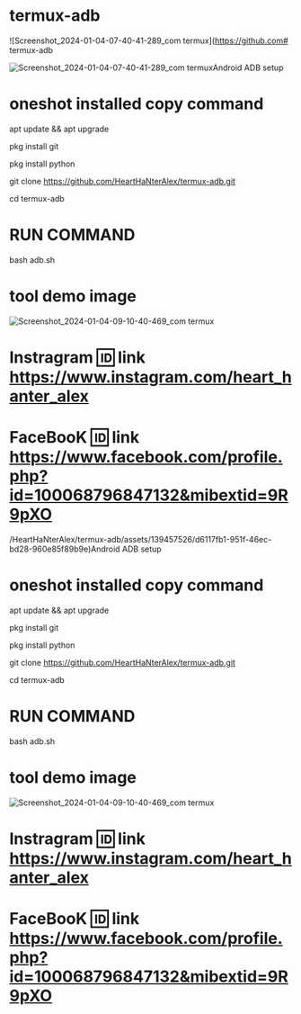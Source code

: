 # termux-adb

![Screenshot_2024-01-04-07-40-41-289_com termux](https://github.com# termux-adb

![Screenshot_2024-01-04-07-40-41-289_com termux](https://github.com/HeartHaNterAlex/termux-adb/assets/139457526/d6117fb1-951f-46ec-bd28-960e85f89b9e)Android ADB setup

# oneshot installed copy command

apt update && apt upgrade

pkg install git

pkg install python

git clone https://github.com/HeartHaNterAlex/termux-adb.git

cd termux-adb

# RUN COMMAND
bash adb.sh

# tool demo image 
![Screenshot_2024-01-04-09-10-40-469_com termux](https://github.com/HeartHaNterAlex/termux-adb/assets/139457526/cb027817-c60b-411a-93f1-7f43d7ba2f68)

# Instragram 🆔 link https://www.instagram.com/heart_hanter_alex

# FaceBooK 🆔 link https://www.facebook.com/profile.php?id=100068796847132&mibextid=9R9pXO
/HeartHaNterAlex/termux-adb/assets/139457526/d6117fb1-951f-46ec-bd28-960e85f89b9e)Android ADB setup

# oneshot installed copy command

apt update && apt upgrade

pkg install git

pkg install python

git clone https://github.com/HeartHaNterAlex/termux-adb.git

cd termux-adb

# RUN COMMAND
bash adb.sh

# tool demo image 
![Screenshot_2024-01-04-09-10-40-469_com termux](https://github.com/HeartHaNterAlex/termux-adb/assets/139457526/cb027817-c60b-411a-93f1-7f43d7ba2f68)

# Instragram 🆔 link https://www.instagram.com/heart_hanter_alex

# FaceBooK 🆔 link https://www.facebook.com/profile.php?id=100068796847132&mibextid=9R9pXO
